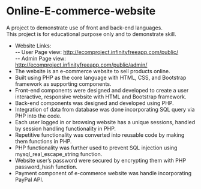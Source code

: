# Online-E-commerce-website
A project to demonstrate use of front and back-end languages.<br>
This project is for educational purpose only and to demonstrate skill.<br>
- Website Links:<br>
-- User  Page view: http://ecomproject.infinityfreeapp.com/public/  <br>
-- Admin Page view: http://ecomproject.infinityfreeapp.com/public/admin/ <br>
- The website is an e-commerce website to sell products online. 
- Built using PHP as the core language with HTML, CSS, and Bootstrap framework as supporting components.
-	Front-end components were designed and developed to create a user interactive, responsive website with HTML and Bootstrap framework.
-	Back-end components was designed and developed using PHP.
- Integration of data from database was done incorporating SQL query via PHP into the code. 
- Each user logged in or browsing website has a unique sessions, handled by session handling functionality in PHP.
-	Repetitive functionality was converted into reusable code by making them functions in PHP.
-	PHP functionality was further used to prevent SQL injection using mysql_real_escape_string function. 
-	Website user’s password were secured by encrypting them with PHP password_hash function.
-	Payment component of e-commerce website was handle incorporating PayPal API.
